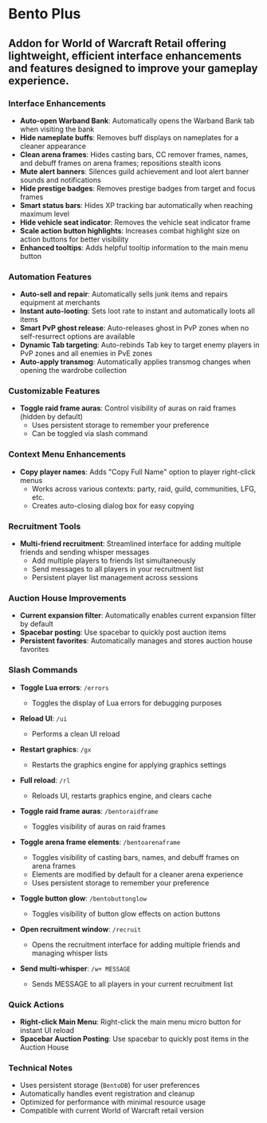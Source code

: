 # Bento Plus

## Addon for World of Warcraft Retail offering lightweight, efficient interface enhancements and features designed to improve your gameplay experience.

### Interface Enhancements

- **Auto-open Warband Bank**: Automatically opens the Warband Bank tab when visiting the bank
- **Hide nameplate buffs**: Removes buff displays on nameplates for a cleaner appearance
- **Clean arena frames**: Hides casting bars, CC remover frames, names, and debuff frames on arena frames; repositions stealth icons
- **Mute alert banners**: Silences guild achievement and loot alert banner sounds and notifications
- **Hide prestige badges**: Removes prestige badges from target and focus frames
- **Smart status bars**: Hides XP tracking bar automatically when reaching maximum level
- **Hide vehicle seat indicator**: Removes the vehicle seat indicator frame
- **Scale action button highlights**: Increases combat highlight size on action buttons for better visibility
- **Enhanced tooltips**: Adds helpful tooltip information to the main menu button

### Automation Features

- **Auto-sell and repair**: Automatically sells junk items and repairs equipment at merchants
- **Instant auto-looting**: Sets loot rate to instant and automatically loots all items
- **Smart PvP ghost release**: Auto-releases ghost in PvP zones when no self-resurrect options are available
- **Dynamic Tab targeting**: Auto-rebinds Tab key to target enemy players in PvP zones and all enemies in PvE zones
- **Auto-apply transmog**: Automatically applies transmog changes when opening the wardrobe collection

### Customizable Features

- **Toggle raid frame auras**: Control visibility of auras on raid frames (hidden by default)
  - Uses persistent storage to remember your preference
  - Can be toggled via slash command

### Context Menu Enhancements

- **Copy player names**: Adds "Copy Full Name" option to player right-click menus
  - Works across various contexts: party, raid, guild, communities, LFG, etc.
  - Creates auto-closing dialog box for easy copying

### Recruitment Tools

- **Multi-friend recruitment**: Streamlined interface for adding multiple friends and sending whisper messages
  - Add multiple players to friends list simultaneously
  - Send messages to all players in your recruitment list
  - Persistent player list management across sessions

### Auction House Improvements

- **Current expansion filter**: Automatically enables current expansion filter by default
- **Spacebar posting**: Use spacebar to quickly post auction items
- **Persistent favorites**: Automatically manages and stores auction house favorites

### Slash Commands

- **Toggle Lua errors**: `/errors`
  - Toggles the display of Lua errors for debugging purposes

- **Reload UI**: `/ui`
  - Performs a clean UI reload

- **Restart graphics**: `/gx`
  - Restarts the graphics engine for applying graphics settings

- **Full reload**: `/rl`
  - Reloads UI, restarts graphics engine, and clears cache

- **Toggle raid frame auras**: `/bentoraidframe`
  - Toggles visibility of auras on raid frames

- **Toggle arena frame elements**: `/bentoarenaframe`
  - Toggles visibility of casting bars, names, and debuff frames on arena frames
  - Elements are modified by default for a cleaner arena experience
  - Uses persistent storage to remember your preference

- **Toggle button glow**: `/bentobuttonglow`
  - Toggles visibility of button glow effects on action buttons

- **Open recruitment window**: `/recruit`
  - Opens the recruitment interface for adding multiple friends and managing whisper lists

- **Send multi-whisper**: `/w+ MESSAGE`
  - Sends MESSAGE to all players in your current recruitment list

### Quick Actions

- **Right-click Main Menu**: Right-click the main menu micro button for instant UI reload
- **Spacebar Auction Posting**: Use spacebar to quickly post items in the Auction House

### Technical Notes

- Uses persistent storage (`BentoDB`) for user preferences
- Automatically handles event registration and cleanup
- Optimized for performance with minimal resource usage
- Compatible with current World of Warcraft retail version
